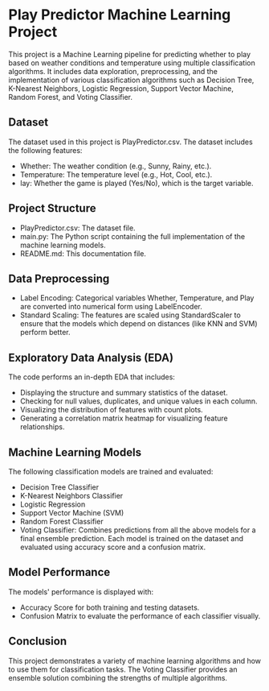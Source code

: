 # Play Predictor Machine Learning Project
This project is a Machine Learning pipeline for predicting whether to play based on weather conditions and temperature using multiple classification algorithms. It includes data exploration, preprocessing, and the implementation of various classification algorithms such as Decision Tree, K-Nearest Neighbors, Logistic Regression, Support Vector Machine, Random Forest, and Voting Classifier.

## Dataset
The dataset used in this project is PlayPredictor.csv. The dataset includes the following features:

- Whether: The weather condition (e.g., Sunny, Rainy, etc.).
- Temperature: The temperature level (e.g., Hot, Cool, etc.).
- lay: Whether the game is played (Yes/No), which is the target variable.

## Project Structure
- PlayPredictor.csv: The dataset file.
- main.py: The Python script containing the full implementation of the machine learning models.
- README.md: This documentation file.

## Data Preprocessing
- Label Encoding: Categorical variables Whether, Temperature, and Play are converted into numerical form using LabelEncoder.
- Standard Scaling: The features are scaled using StandardScaler to ensure that the models which depend on distances (like KNN and SVM) perform better.

## Exploratory Data Analysis (EDA)
The code performs an in-depth EDA that includes:

- Displaying the structure and summary statistics of the dataset.
- Checking for null values, duplicates, and unique values in each column.
- Visualizing the distribution of features with count plots.
- Generating a correlation matrix heatmap for visualizing feature relationships.

## Machine Learning Models
The following classification models are trained and evaluated:

- Decision Tree Classifier
- K-Nearest Neighbors Classifier
- Logistic Regression
- Support Vector Machine (SVM)
- Random Forest Classifier
- Voting Classifier: Combines predictions from all the above models for a final ensemble prediction.
  Each model is trained on the dataset and evaluated using accuracy score and a confusion matrix.

## Model Performance
The models' performance is displayed with:

- Accuracy Score for both training and testing datasets.
- Confusion Matrix to evaluate the performance of each classifier visually.

## Conclusion
This project demonstrates a variety of machine learning algorithms and how to use them for classification tasks. The Voting Classifier provides an ensemble solution combining the strengths of multiple algorithms.
